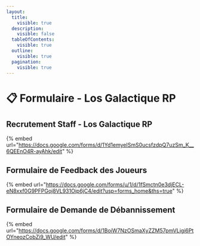 ```yaml
---
layout:
  title:
    visible: true
  description:
    visible: false
  tableOfContents:
    visible: true
  outline:
    visible: true
  pagination:
    visible: true
---
```


# 📋 Formulaire - Los Galactique RP

##  Recrutement Staff - Los Galactique RP 
{% embed url="https://docs.google.com/forms/d/1Yd1emyeISmS0ucsfzdpQ7uzSm_K__6QEEnO4R-ayAhk/edit" %}

## Formulaire de Feedback des Joueurs
{% embed url="https://docs.google.com/forms/u/1/d/1fSmctn0e3djECL-eN8xxf0G9PFPGoj8VL931Oip6jC4/edit?usp=forms_home&ths=true" %}

## Formulaire de Demande de Débannissement
{% embed url="https://docs.google.com/forms/d/1BoiW7NzOSmaXyZZM57pmVLjgi6PtOYneozCobZi9_WU/edit" %}
